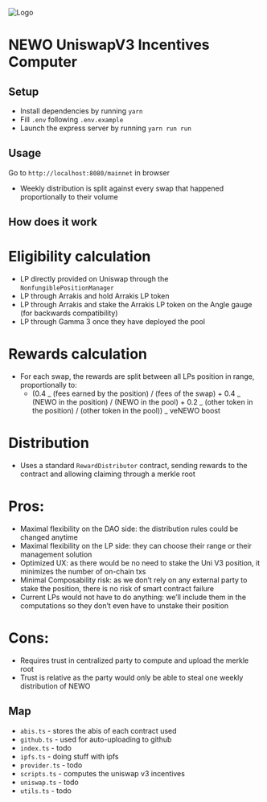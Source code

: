 ![Logo](https://neworder.network/assets/images/logo.png)

# NEWO UniswapV3 Incentives Computer

## Setup

- Install dependencies by running `yarn`
- Fill `.env` following `.env.example`
- Launch the express server by running `yarn run run`

## Usage

Go to `http://localhost:8080/mainnet` in browser

- Weekly distribution is split against every swap that happened proportionally to their volume

## How does it work

# Eligibility calculation

- LP directly provided on Uniswap through the `NonfungiblePositionManager`
- LP through Arrakis and hold Arrakis LP token
- LP through Arrakis and stake the Arrakis LP token on the Angle gauge (for backwards compatibility)
- LP through Gamma 3 once they have deployed the pool

# Rewards calculation

- For each swap, the rewards are split between all LPs position in range, proportionally to:
  - (0.4 _ (fees earned by the position) / (fees of the swap) + 0.4 _ (NEWO in the position) / (NEWO in the pool) + 0.2 _ (other token in the position) / (other token in the pool)) _ veNEWO boost

# Distribution

- Uses a standard `RewardDistributor` contract, sending rewards to the contract and allowing claiming through a merkle root

# Pros:

- Maximal flexibility on the DAO side: the distribution rules could be changed anytime
- Maximal flexibility on the LP side: they can choose their range or their management solution
- Optimized UX: as there would be no need to stake the Uni V3 position, it minimizes the number of on-chain txs
- Minimal Composability risk: as we don’t rely on any external party to stake the position, there is no risk of smart contract failure
- Current LPs would not have to do anything: we’ll include them in the computations so they don’t even have to unstake their position

# Cons:

- Requires trust in centralized party to compute and upload the merkle root
- Trust is relative as the party would only be able to steal one weekly distribution of NEWO

## Map

- `abis.ts` - stores the abis of each contract used
- `github.ts` - used for auto-uploading to github
- `index.ts` - todo
- `ipfs.ts` - doing stuff with ipfs
- `provider.ts` - todo
- `scripts.ts` - computes the uniswap v3 incentives
- `uniswap.ts` - todo
- `utils.ts` - todo

